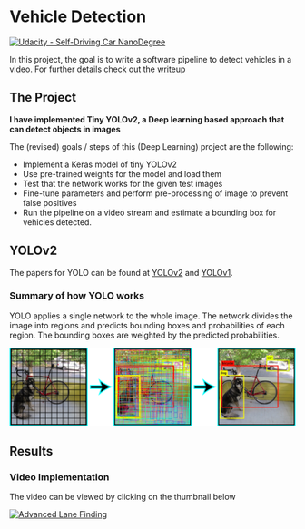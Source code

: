 # Vehicle Detection
[![Udacity - Self-Driving Car NanoDegree](https://s3.amazonaws.com/udacity-sdc/github/shield-carnd.svg)](http://www.udacity.com/drive)


In this project, the goal is to write a software pipeline to detect vehicles in a video. For further details check out the [writeup](https://github.com/var7/CarND-Vehicle-Detection/blob/master/writeup.md)

The Project
---
**I have implemented Tiny YOLOv2, a Deep learning based approach that can detect objects in images**  

The (revised) goals / steps of this (Deep Learning) project are the following:

* Implement a Keras model of tiny YOLOv2
* Use pre-trained weights for the model and load them
* Test that the network works for the given test images
* Fine-tune parameters and perform pre-processing of image to prevent false positives
* Run the pipeline on a video stream and estimate a bounding box for vehicles detected.

## YOLOv2

The papers for YOLO can be found at [YOLOv2](https://arxiv.org/abs/1612.08242) and [YOLOv1](https://arxiv.org/abs/1506.02640). 

### Summary of how YOLO works
[yolo]: ./output_images/yolo2.png

YOLO applies a single network to the whole image. The network divides the image into regions and predicts bounding boxes and probabilities of each region. The bounding boxes are weighted by the predicted probabilities. 

![yolo]

## Results
### Video Implementation
The video can be viewed by clicking on the thumbnail below

[![Advanced Lane Finding](https://img.youtube.com/vi/mEdwV9ww3Rw/0.jpg)](https://www.youtube.com/watch?v=mEdwV9ww3Rw)

